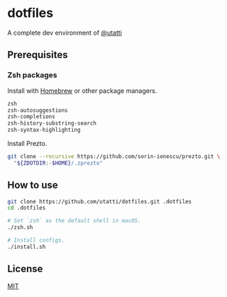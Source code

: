# dotfiles

A complete dev environment of [@utatti](https://github.com/utatti)

## Prerequisites

### Zsh packages

Install with [Homebrew](https://brew.sh/) or other package managers.

```txt
zsh
zsh-autosuggestions
zsh-completions
zsh-history-substring-search
zsh-syntax-highlighting
```

Install Prezto.

```bash
git clone --recursive https://github.com/sorin-ionescu/prezto.git \
  "${ZDOTDIR:-$HOME}/.zprezto"
```

## How to use

```bash
git clone https://github.com/utatti/dotfiles.git .dotfiles
cd .dotfiles

# Set `zsh` as the default shell in macOS.
./zsh.sh

# Install configs.
./install.sh
```

## License

[MIT](LICENSE)
